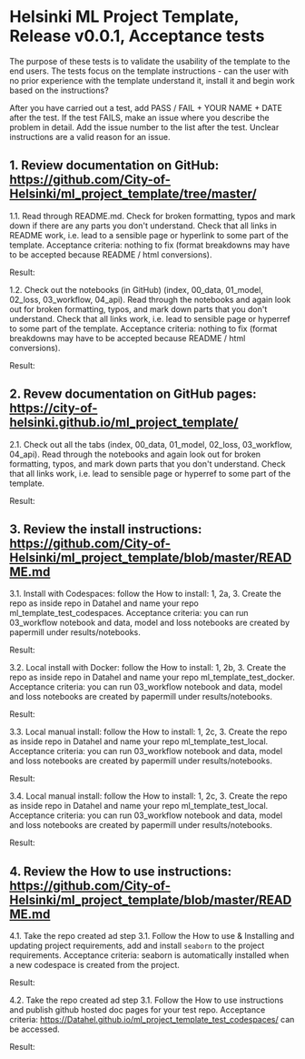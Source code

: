 # Helsinki ML Project Template, Release v0.0.1, Acceptance tests

The purpose of these tests is to validate the usability of the template to the end users.
The tests focus on the template instructions - can the user with no prior experience with the template understand it, install it and begin work based on the instructions?

After you have carried out a test, add PASS / FAIL + YOUR NAME + DATE after the test. If the test FAILS, make an issue where you describe the problem in detail. Add the issue number to the list after the test. Unclear instructions are a valid reason for an issue.

## 1. Review documentation on GitHub: https://github.com/City-of-Helsinki/ml_project_template/tree/master/

1.1. Read through README.md. Check for broken formatting, typos and mark down if there are any parts you don't understand. Check that all links in README work, i.e. lead to a sensible page or hyperlink to some part of the template. Acceptance criteria: nothing to fix (format breakdowns may have to be accepted because README / html conversions).

  Result:

1.2. Check out the notebooks (in GitHub) (index, 00_data, 01_model, 02_loss, 03_workflow, 04_api). Read through the notebooks and again look out for broken formatting, typos, and mark down parts that you don't understand. Check that all links work, i.e. lead to sensible page or hyperref to some part of the template. Acceptance criteria: nothing to fix (format breakdowns may have to be accepted because README / html conversions).

  Result:

## 2. Revew documentation on GitHub pages: https://city-of-helsinki.github.io/ml_project_template/

2.1. Check out all the tabs (index, 00_data, 01_model, 02_loss, 03_workflow, 04_api). Read through the notebooks and again look out for broken formatting, typos, and mark down parts that you don't understand. Check that all links work, i.e. lead to sensible page or hyperref to some part of the template.

  Result:

## 3. Review the install instructions: https://github.com/City-of-Helsinki/ml_project_template/blob/master/README.md

3.1. Install with Codespaces: follow the How to install: 1, 2a, 3. Create the repo as inside repo in Datahel and name your repo ml_template_test_codespaces. Acceptance criteria: you can run 03_workflow notebook and data, model and loss notebooks are created by papermill under results/notebooks.

  Result:

3.2. Local install with Docker: follow the How to install: 1, 2b, 3. Create the repo as inside repo in Datahel and name your repo ml_template_test_docker. Acceptance criteria: you can run 03_workflow notebook and data, model and loss notebooks are created by papermill under results/notebooks.

  Result:

3.3. Local manual install: follow the How to install: 1, 2c, 3. Create the repo as inside repo in Datahel and name your repo ml_template_test_local. Acceptance criteria: you can run 03_workflow notebook and data, model and loss notebooks are created by papermill under results/notebooks.

  Result:

3.4. Local manual install: follow the How to install: 1, 2c, 3. Create the repo as inside repo in Datahel and name your repo ml_template_test_local. Acceptance criteria: you can run 03_workflow notebook and data, model and loss notebooks are created by papermill under results/notebooks.

  Result:

## 4. Review the How to use instructions: https://github.com/City-of-Helsinki/ml_project_template/blob/master/README.md

4.1. Take the repo created ad step 3.1. Follow the How to use & Installing and updating project requirements, add and install `seaborn` to the project requirements. Acceptance criteria: seaborn is automatically installed when a new codespace is created from the project.

  Result:

4.2. Take the repo created ad step 3.1. Follow the How to use instructions and publish github hosted doc pages for your test repo. Acceptance criteria: https://Datahel.github.io/ml_project_template_test_codespaces/ can be accessed.

  Result:

